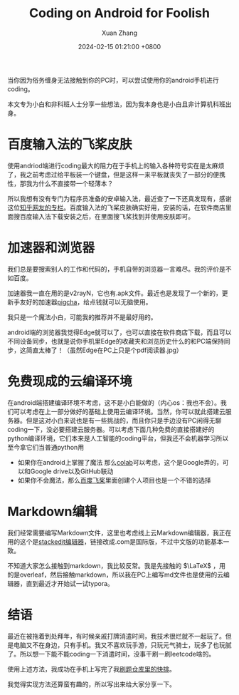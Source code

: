 ﻿---
layout: post
title:  "Coding on Android for Foolish"
date:   2024-02-15 01:21:00 +0800
author: "Xuan Zhang"
categories: Other
---

<head>
    <script src="https://cdn.mathjax.org/mathjax/latest/MathJax.js?config=TeX-AMS-MML_HTMLorMML" type="text/javascript"></script>
    <script type="text/x-mathjax-config">
        MathJax.Hub.Config({
            tex2jax: {
            skipTags: ['script', 'noscript', 'style', 'textarea', 'pre'],
            inlineMath: [['$','$']]
            }
        });
    </script>
</head>



当你因为俗务缠身无法接触到你的PC时，可以尝试使用你的android手机进行coding。

本文专为小白和非科班人士分享一些想法，因为我本身也是小白且非计算机科班出身。

# 百度输入法的飞桨皮肤
使用andriod端进行coding最大的阻力在于手机上的输入各种符号实在是太麻烦了，我之前考虑过给平板装一个键盘，但是这样一来平板就丧失了一部分的便携性，那我为什么不直接带一个轻薄本？

所以我想有没有专门为程序员准备的安卓输入法，最近查了一下还真发现有，感谢这位[知乎网友的专栏](https://zhuanlan.zhihu.com/p/374353822?utm_psn=1741257550820147200)。百度输入法的飞桨皮肤确实好用，安装的话，在软件商店里面搜百度输入法下载安装之后，在里面搜飞桨找到并使用皮肤即可。

# 加速器和浏览器
我们总是要搜索别人的工作和代码的，手机自带的浏览器一言难尽。我的评价是不如百度。

加速器我一直在用的是v2rayN，它也有.apk文件。最近也是发现了一个新的，更新手友好的加速器[pigcha](https://www.pigcha.com/)，给点钱就可以无脑使用。

我只是一个魔法小白，可能我的推荐并不是最好用的。

android端的浏览器我觉得Edge就可以了，也可以直接在软件商店下载，而且可以不同设备同步，也就是说你手机里Edge的收藏夹和浏览历史什么的和PC端保持同步，这简直太棒了！（虽然Edge在PC上只是个pdf阅读器.jpg）

# 免费现成的云编译环境
在android端搭建编译环境不考虑，这不是小白能做的（内心os：我也不会）。我们可以考虑在上一部分做好的基础上使用云编译环境。当然，你可以就此搭建云服务器。但是这对小白来说也是有一些挑战的，而且你只是手边没有PC闲得无聊coding一下，没必要搭建云服务器。可以考虑下面几种免费的直接搭建好的python编译环境，它们本来是人工智能的coding平台，但我还不会机器学习所以至今拿它们当普通python用

* 如果你在android上掌握了魔法 那么[colab](https://colab.research.google.com/)可以考虑，这个是Google弄的，可以和Google drive以及GitHub联动
* 如果你不会魔法，那么[百度飞桨](https://aistudio.baidu.com/projectoverview)里面创建个人项目也是一个不错的选择

# Markdown编辑
我们经常需要编写Markdown文件，这里也考虑线上云Markdown编辑器，我正在用的这个是[stackedit编辑器](https://stackedit.cn)，链接改成.com是国际版，不过中文版的功能基本一致。

不知道大家怎么接触到markdown，我比较反常。我是先接触的 $\LaTeX$ ，用的是overleaf，然后接触markdown，所以我在PC上编写md文件也是使用的云编辑器，直到最近才开始试一试typora。

# 结语
最近在被拖着到处拜年，有时候亲戚打牌消遣时间，我技术很烂就不一起玩了。但是电脑又不在身边，只有手机。我又不喜欢玩手游，只玩元气骑士，玩多了也玩腻了。所以想一下能不能coding一下消遣时间，没事干刷一刷leetcode啥的。

使用上述方法，我成功在手机上写完了我[刷题仓库里的快排](https://github.com/Xuanyiyiren/leetcode-exercise/tree/main/Sorting%20algorithm/Some%20Classic%20Algorithm/Quicksort)。

我觉得实现方法还算蛮有趣的，所以写出来给大家分享一下。

